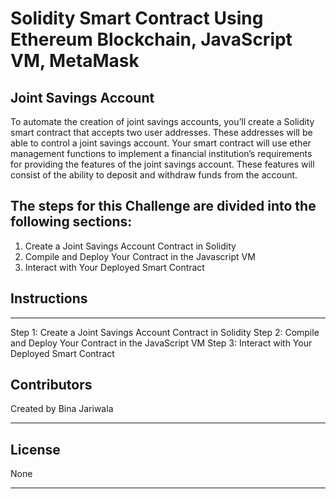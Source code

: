 # Solidity Smart Contract Using Ethereum Blockchain, JavaScript VM, MetaMask

## Joint Savings Account
To automate the creation of joint savings accounts, you’ll create a Solidity smart contract that accepts two user addresses. These addresses will be able to control a joint savings account. Your smart contract will use ether management functions to implement a financial institution’s requirements for providing the features of the joint savings account. These features will consist of the ability to deposit and withdraw funds from the account.

## The steps for this Challenge are divided into the following sections:

1. Create a Joint Savings Account Contract in Solidity
2. Compile and Deploy Your Contract in the Javascript VM
3. Interact with Your Deployed Smart Contract

## Instructions
------------
Step 1: Create a Joint Savings Account Contract in Solidity
Step 2: Compile and Deploy Your Contract in the JavaScript VM
Step 3: Interact with Your Deployed Smart Contract

## Contributors

Created by Bina Jariwala

---

## License

None

---
